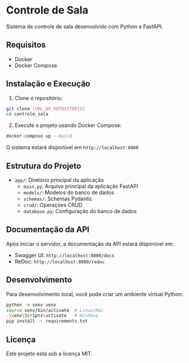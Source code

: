# Controle de Sala

Sistema de controle de sala desenvolvido com Python e FastAPI.

## Requisitos

- Docker
- Docker Compose

## Instalação e Execução

1. Clone o repositório:
```bash
git clone [URL_DO_REPOSITÓRIO]
cd controle_sala
```

2. Execute o projeto usando Docker Compose:
```bash
docker-compose up --build
```

O sistema estará disponível em `http://localhost:8000`

## Estrutura do Projeto

- `app/`: Diretório principal da aplicação
  - `main.py`: Arquivo principal da aplicação FastAPI
  - `models/`: Modelos do banco de dados
  - `schemas/`: Schemas Pydantic
  - `crud/`: Operações CRUD
  - `database.py`: Configuração do banco de dados

## Documentação da API

Após iniciar o servidor, a documentação da API estará disponível em:
- Swagger UI: `http://localhost:8000/docs`
- ReDoc: `http://localhost:8000/redoc`

## Desenvolvimento

Para desenvolvimento local, você pode criar um ambiente virtual Python:

```bash
python -m venv venv
source venv/bin/activate  # Linux/Mac
.\venv\Scripts\activate   # Windows
pip install -r requirements.txt
```

## Licença

Este projeto está sob a licença MIT. 
